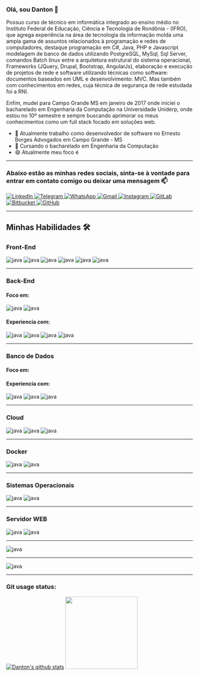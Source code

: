 ### Olá, sou Danton 👋

Possuo curso de técnico em informática integrado ao ensino médio no Instituto Federal de Educação, Ciência e Tecnologia de Rondônia - (IFRO), que agrega experiência na área de tecnologia da informação molda uma ampla gama de assuntos
relacionados à programação e redes de computadores, destaque programação em C#, Java, PHP e Javascript modelagem de banco de dados utilizando PostgreSQL, MySql, Sql Server, comandos Batch linux entre a arquitetura estrutural do sistema
operacional, Frameworks (JQuery, Drupal, Bootstrap, AngularJs), elaboração e execução de projetos de rede e software utilizando técnicas como software: documentos baseados em UML e desenvolvimento: MVC. Mas também com conhecimentos em
redes, cuja técnica de segurança de rede estudada foi a RNI.

Enfim, mudei para Campo Grande MS em janeiro de 2017 onde iniciei o bacharelado em Engenharia da Computação na Universidade Uniderp, onde estou no 10º semestre e sempre buscando aprimorar os meus conhecimentos como um full stack focado em
soluções web.

- 🔭 Atualmente trabalho como desenvolvedor de software no Ernesto Borges Advogados em Campo Grande - MS
- 🌱 Cursando o bacharelado em Engenharia da Computação
- 😄 Atualmente meu foco é

<hr>

### Abaixo estão as minhas redes sociais, sinta-se à vontade para entrar em contato comigo ou deixar uma mensagem 📫

<a href="https://www.linkedin.com/in/danton-issler-rodrigues-8ba01a115/" target="_blank">
  <img alt="LinkedIn" src="https://img.shields.io/badge/linkedin-%230077B5.svg?style=for-the-badge&logo=linkedin&logoColor=white"/>
</a>
<a href="https://t.me/DantonIssler" target="_blank">
  <img alt="Telegram" src="https://img.shields.io/badge/Telegram-2CA5E0?style=for-the-badge&logo=telegram&logoColor=white"/>
</a>
<a href="https://api.whatsapp.com/send?phone=556792466935" target="_blank">
  <img alt="WhatsApp" src="https://img.shields.io/badge/WhatsApp-25D366?style=for-the-badge&logo=whatsapp&logoColor=white"/>
</a>
<a href="mailto:danton.issler18@gmail.com" target="_blank">
  <img alt="Gmail" src="https://img.shields.io/badge/Gmail-D14836?style=for-the-badge&logo=gmail&logoColor=white"/>
</a>
<a href="https://www.instagram.com/dantonisslerrod/" target="_blank">
  <img alt="Instagram" src="https://img.shields.io/badge/Instagram-%23E4405F.svg?style=for-the-badge&logo=Instagram&logoColor=white"/>
</a>
<a href="mailto:danton.issler18@gmail.com" target="_blank">
    <img alt="GitLab" src="https://img.shields.io/badge/GitLab-330F63?style=for-the-badge&logo=Gitlab&logoColor=white"/>
</a>
<a href="mailto:danton.issler18@gmail.com" target="_blank">
    <img alt="Bitbucket" src="https://img.shields.io/badge/Bitbucket-330F63?style=for-the-badge&logo=bitbucket&logoColor=white"/>
</a>
<a href="mailto:danton.issler18@gmail.com" target="_blank">
    <img alt="GitHub" src="https://img.shields.io/badge/GitHub-100000?style=for-the-badge&logo=github&logoColor=white"/>
</a>

<hr>

## Minhas Habilidades 🛠

### Front-End

<p>
    <img alt="java" src="https://img.shields.io/badge/Angular-DD0031?style=for-the-badge&logo=angular&logoColor=white"/>
    <img alt="java" src="https://img.shields.io/badge/Bootstrap-563D7C?style=for-the-badge&logo=bootstrap&logoColor=white"/>
    <img alt="java" src="https://img.shields.io/badge/HTML5-E34F26?style=for-the-badge&logo=html5&logoColor=white"/>
    <img alt="java" src="https://img.shields.io/badge/CSS3-1572B6?style=for-the-badge&logo=css3&logoColor=white"/>
    <img alt="java" src="https://img.shields.io/badge/Sass-CC6699?style=for-the-badge&logo=sass&logoColor=white"/>
    <img alt="java" src="https://img.shields.io/badge/Bootstrap-563D7C?style=for-the-badge&logo=bootstrap&logoColor=white"/>
</p>

<hr/>

### Back-End

#### Foco em:

<p>
    <img alt="java" src="https://img.shields.io/badge/Java-ED8B00?style=for-the-badge&logo=java&logoColor=white"/>
    <img alt="java" src="https://img.shields.io/badge/Spring-6DB33F?style=for-the-badge&logo=spring&logoColor=white"/>
</p>

#### Experiencia com:

<p> 
    <img alt="java" src="https://img.shields.io/badge/C%23-239120?style=for-the-badge&logo=c-sharp&logoColor=white"/>
    <img alt="java" src="https://img.shields.io/badge/Node.js-43853D?style=for-the-badge&logo=node.js&logoColor=white"/>
    <img alt="java" src="https://img.shields.io/badge/PHP-777BB4?style=for-the-badge&logo=php&logoColor=white"/>
    <img alt="java" src="https://img.shields.io/badge/Laravel-FF2D20?style=for-the-badge&logo=laravel&logoColor=white"/>
</p>

<hr/>

### Banco de Dados

#### Foco em:

#### Experiencia com:

<p>
    <img alt="java" src="https://img.shields.io/badge/PostgreSQL-316192?style=for-the-badge&logo=postgresql&logoColor=white"/>
    <img alt="java" src="https://img.shields.io/badge/MySQL-00000F?style=for-the-badge&logo=mysql&logoColor=white"/>
    <img alt="java" src="https://img.shields.io/badge/MariaDB-01529E?style=for-the-badge&logo=mariadb&logoColor=white"/>
</p>

<hr/>

### Cloud

<p>
    <img alt="java" src="https://img.shields.io/badge/Amazon_AWS-232F3E?style=for-the-badge&logo=amazon-aws&logoColor=white"/>
    <img alt="java" src="https://img.shields.io/badge/Google_Cloud-4285F4?style=for-the-badge&logo=google-cloud&logoColor=white"/>
    <img alt="java" src="https://img.shields.io/badge/Heroku-430098?style=for-the-badge&logo=heroku&logoColor=white"/>
</p>

<hr/>

### Docker

<p>
    <img alt="java" src="https://img.shields.io/badge/Docker-2496ED?style=for-the-badge&logo=docker&logoColor=white"/>
    <img alt="java" src="https://img.shields.io/badge/Kubernetes-326DE6?style=for-the-badge&logo=kubernetes&logoColor=white"/>
</p>

<hr/>

### Sistemas Operacionais

<p>
    <img alt="java" src="https://img.shields.io/badge/Linux-E34F26?style=for-the-badge&logo=linux&logoColor=black"/>
    <img alt="java" src="https://img.shields.io/badge/Windows-017AD7?style=for-the-badge&logo=windows&logoColor=white"/>
</p>

<hr/>

### Servidor WEB

<p>
    <img alt="java" src="https://img.shields.io/badge/Apache-CA2136?style=for-the-badge&logo=apache&logoColor=white"/>
    <img alt="java" src="https://img.shields.io/badge/Nginx-009639?style=for-the-badge&logo=nginx&logoColor=white"/>
</p>

<hr/>

<p>
    <img alt="java" src="https://img.shields.io/badge/Jenkins-D33833?style=for-the-badge&logo=jenkins&logoColor=white"/>
</p>

<hr/>

<p>
    <img alt="java" src="https://img.shields.io/badge/Git-E34F26?style=for-the-badge&logo=git&logoColor=white"/>
</p>

<hr/>

### Git usage status:

[![Danton's github stats](https://github-readme-stats.vercel.app/api?username=dantonissler&theme=dark&show_icons=true&count_private=true&hide=prs,issues,contribs)](https://github.com/dantonissler) <img height="195em" src="https://github-readme-stats.vercel.app/api/top-langs/?username=dantonissler&layout=compact&langs_count=6&theme=dracula"/>
